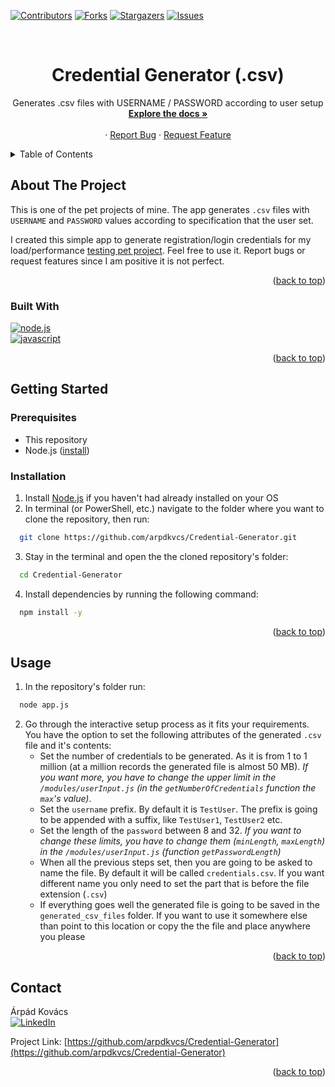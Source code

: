 <a name="readme-top"></a>

[![Contributors][contributors-shield]][contributors-url]
[![Forks][forks-shield]][forks-url]
[![Stargazers][stars-shield]][stars-url]
[![Issues][issues-shield]][issues-url]



<!-- PROJECT LOGO -->
<br />
<div align="center">
<h1 align="center">Credential Generator (.csv)</h1>

  <p align="center">
    Generates .csv files with USERNAME / PASSWORD according to user setup
    <br />
    <a href="https://github.com/arpdkvcs/Credential-Generator"><strong>Explore the docs »</strong></a>
    <br />
    <br />
    ·
    <a href="https://github.com/arpdkvcs/Credential-Generator/issues">Report Bug</a>
    ·
    <a href="https://github.com/arpdkvcs/Credential-Generator/issues">Request Feature</a>
  </p>
</div>



<!-- TABLE OF CONTENTS -->
<details>
  <summary>Table of Contents</summary>
  <ol>
    <li>
      <a href="#about-the-project">About The Project</a>
      <ul>
        <li><a href="#built-with">Built With</a></li>
      </ul>
    </li>
    <li>
      <a href="#getting-started">Getting Started</a>
      <ul>
        <li><a href="#prerequisites">Prerequisites</a></li>
        <li><a href="#installation">Installation</a></li>
      </ul>
    </li>
    <li><a href="#usage">Usage</a></li>
    <li><a href="#contact">Contact</a></li>
  </ol>
</details>



<!-- ABOUT THE PROJECT -->
## About The Project

This is one of the pet projects of mine. The app generates `.csv` files with `USERNAME` and `PASSWORD` values according to specification that the user set.

I created this simple app to generate registration/login credentials for my load/performance [testing pet project][testing-pet-project]. Feel free to use it. Report bugs or request features since I am positive it is not perfect.

<p align="right">(<a href="#readme-top">back to top</a>)</p>



### Built With

[![node.js][node.js]][node.js-url] <br>
[![javascript][javascript]][javascript-url]

<p align="right">(<a href="#readme-top">back to top</a>)</p>



<!-- GETTING STARTED -->
## Getting Started


### Prerequisites
* This repository
* Node.js ([install][node.js-url])

### Installation
1. Install [Node.js][node.js-url] if you haven't had already installed on your OS
2. In terminal (or PowerShell, etc.) navigate to the folder where you want to clone the repository, then run:
```sh
  git clone https://github.com/arpdkvcs/Credential-Generator.git
```
3. Stay in the terminal and open the the cloned repository's folder:
```sh
  cd Credential-Generator
```
4. Install dependencies by running the following command:
```sh
  npm install -y
```

<p align="right">(<a href="#readme-top">back to top</a>)</p>



<!-- USAGE EXAMPLES -->
## Usage
1. In the repository's folder run:
```sh
  node app.js
```
2. Go through the interactive setup process as it fits your requirements. You have the option to set the following attributes of the generated `.csv` file and it's contents:
    * Set the number of credentials to be generated. As it is from 1 to 1 million (at a million records the generated file is almost 50 MB). *If you want more, you have to change the upper limit in the `/modules/userInput.js` (in the `getNumberOfCredentials` function the `max`'s value)*.
    * Set the `username` prefix. By default it is `TestUser`. The prefix is going to be appended with a suffix, like `TestUser1`, `TestUser2` etc.
    * Set the length of the `password` between 8 and 32. *If you want to change these limits, you have to change them (`minLength`, `maxLength`) in the `/modules/userInput.js` (function `getPasswordLength`)*
    * When all the previous steps set, then you are going to be asked to name the file. By default it will be called `credentials.csv`. If you want different name you only need to set the part that is before the file extension (`.csv`)
    * If everything goes well the generated file is going to be saved in the `generated_csv_files` folder. If you want to use it somewhere else than point to this location or copy the the file and place anywhere you please

<p align="right">(<a href="#readme-top">back to top</a>)</p>



<!-- CONTACT -->
## Contact
Árpád Kovács<br>
[![LinkedIn][linkedin-shield]][linkedin-Árpád]<br>

Project Link: [https://github.com/arpdkvcs/Credential-Generator](https://github.com/arpdkvcs/Credential-Generator)

<p align="right">(<a href="#readme-top">back to top</a>)</p>




<!-- MARKDOWN LINKS & IMAGES -->
<!-- https://www.markdownguide.org/basic-syntax/#reference-style-links -->
[contributors-shield]: https://img.shields.io/github/contributors/arpdkvcs/Credential-Generator?style=for-the-badge
[contributors-url]: https://github.com/arpdkvcs/Credential-Generator/graphs/contributors
[forks-shield]: https://img.shields.io/github/forks/arpdkvcs/Credential-Generator?style=for-the-badge
[forks-url]: https://github.com/arpdkvcs/Credential-Generator/forks
[stars-shield]: https://img.shields.io/github/stars/arpdkvcs/Credential-Generator?style=for-the-badge
[stars-url]: https://github.com/arpdkvcs/Credential-Generator/stargazers
[issues-shield]: https://img.shields.io/github/issues/arpdkvcs/Credential-Generator?style=for-the-badge
[issues-url]: https://github.com/arpdkvcs/Credential-Generator/issues
[linkedin-shield]: https://img.shields.io/badge/-LinkedIn-black.svg?style=for-the-badge&logo=linkedin&colorB=555
[linkedin-Árpád]: https://www.linkedin.com/in/arpad-kovacs/
[node.js]: https://img.shields.io/badge/node.js-777777.svg?style=for-the-badge&logo=node.js&logoColor=green
[node.js-url]: https://www.nodejs.org/
[javascript]: https://img.shields.io/badge/javascript-777777.svg?style=for-the-badge&logo=javascript&logoColor=yellow
[javascript-url]: https://www.javascript.com/
[testing-pet-project]: https://github.com/arpdkvcs/stackoverflow-load-test
